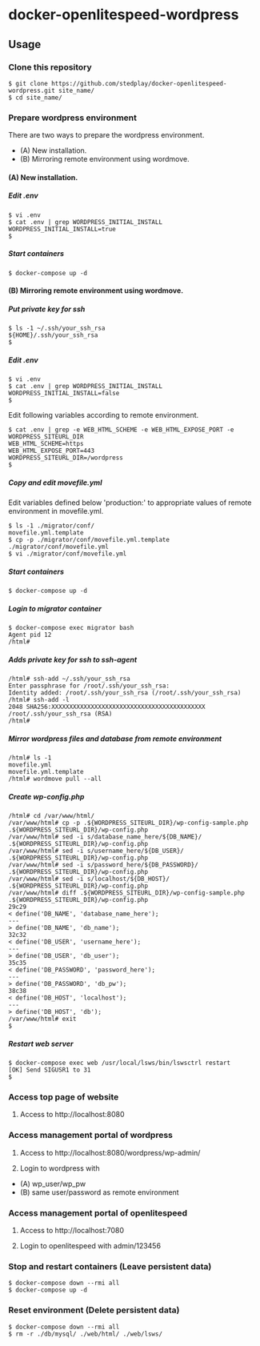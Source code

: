 # docker-openlitespeed-wordpress

## Usage

### Clone this repository

```
$ git clone https://github.com/stedplay/docker-openlitespeed-wordpress.git site_name/
$ cd site_name/
```

### Prepare wordpress environment

There are two ways to prepare the wordpress environment.

- (A) New installation.
- (B) Mirroring remote environment using wordmove.

#### (A) New installation.

##### Edit .env

```
$ vi .env
$ cat .env | grep WORDPRESS_INITIAL_INSTALL
WORDPRESS_INITIAL_INSTALL=true
$
```

##### Start containers

```
$ docker-compose up -d
```

#### (B) Mirroring remote environment using wordmove.

##### Put private key for ssh

```
$ ls -1 ~/.ssh/your_ssh_rsa
${HOME}/.ssh/your_ssh_rsa
$
```

##### Edit .env

```
$ vi .env
$ cat .env | grep WORDPRESS_INITIAL_INSTALL
WORDPRESS_INITIAL_INSTALL=false
$
```

Edit following variables according to remote environment.

```
$ cat .env | grep -e WEB_HTML_SCHEME -e WEB_HTML_EXPOSE_PORT -e WORDPRESS_SITEURL_DIR
WEB_HTML_SCHEME=https
WEB_HTML_EXPOSE_PORT=443
WORDPRESS_SITEURL_DIR=/wordpress
$
```

##### Copy and edit movefile.yml

Edit variables defined below 'production:' to appropriate values of remote environment in movefile.yml.

```
$ ls -1 ./migrator/conf/
movefile.yml.template
$ cp -p ./migrator/conf/movefile.yml.template ./migrator/conf/movefile.yml
$ vi ./migrator/conf/movefile.yml
```

##### Start containers

```
$ docker-compose up -d
```

##### Login to migrator container

```
$ docker-compose exec migrator bash
Agent pid 12
/html#
```

##### Adds private key for ssh to ssh-agent

```
/html# ssh-add ~/.ssh/your_ssh_rsa
Enter passphrase for /root/.ssh/your_ssh_rsa:
Identity added: /root/.ssh/your_ssh_rsa (/root/.ssh/your_ssh_rsa)
/html# ssh-add -l
2048 SHA256:XXXXXXXXXXXXXXXXXXXXXXXXXXXXXXXXXXXXXXXXXXX /root/.ssh/your_ssh_rsa (RSA)
/html#
```

##### Mirror wordpress files and database from remote environment

```
/html# ls -1
movefile.yml
movefile.yml.template
/html# wordmove pull --all
```

##### Create wp-config.php

```
/html# cd /var/www/html/
/var/www/html# cp -p .${WORDPRESS_SITEURL_DIR}/wp-config-sample.php .${WORDPRESS_SITEURL_DIR}/wp-config.php
/var/www/html# sed -i s/database_name_here/${DB_NAME}/ .${WORDPRESS_SITEURL_DIR}/wp-config.php
/var/www/html# sed -i s/username_here/${DB_USER}/ .${WORDPRESS_SITEURL_DIR}/wp-config.php
/var/www/html# sed -i s/password_here/${DB_PASSWORD}/ .${WORDPRESS_SITEURL_DIR}/wp-config.php
/var/www/html# sed -i s/localhost/${DB_HOST}/ .${WORDPRESS_SITEURL_DIR}/wp-config.php
/var/www/html# diff .${WORDPRESS_SITEURL_DIR}/wp-config-sample.php .${WORDPRESS_SITEURL_DIR}/wp-config.php
29c29
< define('DB_NAME', 'database_name_here');
---
> define('DB_NAME', 'db_name');
32c32
< define('DB_USER', 'username_here');
---
> define('DB_USER', 'db_user');
35c35
< define('DB_PASSWORD', 'password_here');
---
> define('DB_PASSWORD', 'db_pw');
38c38
< define('DB_HOST', 'localhost');
---
> define('DB_HOST', 'db');
/var/www/html# exit
$
```

##### Restart web server

```
$ docker-compose exec web /usr/local/lsws/bin/lswsctrl restart
[OK] Send SIGUSR1 to 31
$
```

### Access top page of website

1. Access to http://localhost:8080

### Access management portal of wordpress

1. Access to http://localhost:8080/wordpress/wp-admin/

2. Login to wordpress with

  - (A) wp_user/wp_pw
  - (B) same user/password as remote environment

### Access management portal of openlitespeed

1. Access to http://localhost:7080

2. Login to openlitespeed with admin/123456

### Stop and restart containers (Leave persistent data)

```
$ docker-compose down --rmi all
$ docker-compose up -d
```

### Reset environment (Delete persistent data)

```
$ docker-compose down --rmi all
$ rm -r ./db/mysql/ ./web/html/ ./web/lsws/
```
